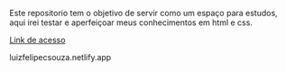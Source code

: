 Este repositorio tem o objetivo de servir como um espaço para estudos, aqui irei testar e aperfeiçoar meus conhecimentos em html e css.

<a href="luizfelipecsouza.netlify.app">Link de acesso</a>

luizfelipecsouza.netlify.app
